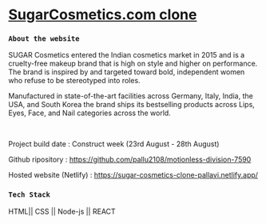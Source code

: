 <a href="https://in.sugarcosmetics.com/"><h1>SugarCosmetics.com clone</h1></a>

### `About the website`

<p>
SUGAR Cosmetics entered the Indian cosmetics market in 2015 and is a cruelty-free makeup brand that is high on style and higher on performance. The brand is inspired by and targeted toward bold, independent women who refuse to be stereotyped into roles.
</p>
<p>
Manufactured in state-of-the-art facilities across Germany, Italy, India, the USA, and South Korea the brand ships its bestselling products across Lips, Eyes, Face, and Nail categories across the world.
</p>

<br/>
<p>Project build date : Construct week (23rd August - 28th August)</p>

<p>


Github ripository : https://github.com/pallu2108/motionless-division-7590

Hosted website (Netlify) :  https://sugar-cosmetics-clone-pallavi.netlify.app/
</p>

### `Tech Stack`
<p> HTML|| CSS  || Node-js || REACT</p>

